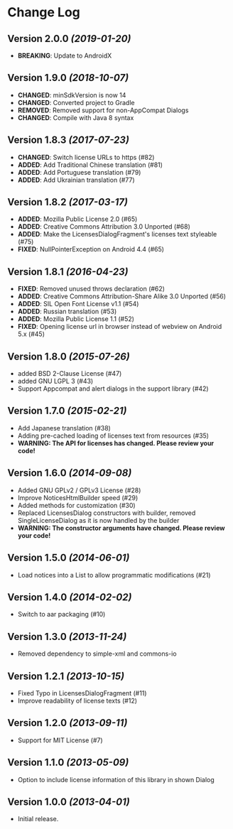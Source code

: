 Change Log
==========

Version 2.0.0 *(2019-01-20)*
--------------------------------

* **BREAKING**: Update to AndroidX

Version 1.9.0 *(2018-10-07)*
----------------------------

* **CHANGED**: minSdkVersion is now 14
* **CHANGED**: Converted project to Gradle
* **REMOVED**: Removed support for non-AppCompat Dialogs
* **CHANGED**: Compile with Java 8 syntax

Version 1.8.3 *(2017-07-23)*
----------------------------

* **CHANGED**: Switch license URLs to https (#82)
* **ADDED**: Add Traditional Chinese translation (#81)
* **ADDED**: Add Portuguese translation (#79)
* **ADDED**: Add Ukrainian translation (#77)

Version 1.8.2 *(2017-03-17)*
----------------------------

* **ADDED**: Mozilla Public License 2.0 (#65)
* **ADDED**: Creative Commons Attribution 3.0 Unported (#68)
* **ADDED**: Make the LicensesDialogFragment's licenses text styleable (#75)
* **FIXED**: NullPointerException on Android 4.4 (#65)

Version 1.8.1 *(2016-04-23)*
----------------------------

* **FIXED**: Removed unused throws declaration (#62)
* **ADDED**: Creative Commons Attribution-Share Alike 3.0 Unported (#56)
* **ADDED**: SIL Open Font License v1.1 (#54)
* **ADDED**: Russian translation (#53)
* **ADDED**: Mozilla Public License 1.1 (#52)
* **FIXED**: Opening license url in browser instead of webview on Android 5.x (#45)

Version 1.8.0 *(2015-07-26)*
----------------------------

* added BSD 2-Clause License (#47)
* added GNU LGPL 3 (#43)
* Support Appcompat and alert dialogs in the support library (#42)

Version 1.7.0 *(2015-02-21)*
----------------------------

* Add Japanese translation (#38)
* Adding pre-cached loading of licenses text from resources (#35)
* **WARNING: The API for licenses has changed. Please review your code!**

Version 1.6.0 *(2014-09-08)*
----------------------------

* Added GNU GPLv2 / GPLv3 License (#28)
* Improve NoticesHtmlBuilder speed (#29)
* Added methods for customization (#30)
* Replaced LicensesDialog constructors with builder, removed SingleLicenseDialog as it is now handled by the builder
* **WARNING: The constructor arguments have changed. Please review your code!**

Version 1.5.0 *(2014-06-01)*
----------------------------

* Load notices into a List to allow programmatic modifications (#21)

Version 1.4.0 *(2014-02-02)*
----------------------------

* Switch to aar packaging (#10)

Version 1.3.0 *(2013-11-24)*
----------------------------

* Removed dependency to simple-xml and commons-io

Version 1.2.1 *(2013-10-15)*
----------------------------

* Fixed Typo in LicensesDialogFragment (#11)
* Improve readability of license texts (#12)

Version 1.2.0 *(2013-09-11)*
----------------------------

* Support for MIT License (#7)

Version 1.1.0 *(2013-05-09)*
----------------------------

* Option to include license information of this library in shown Dialog


Version 1.0.0 *(2013-04-01)*
----------------------------

* Initial release.
